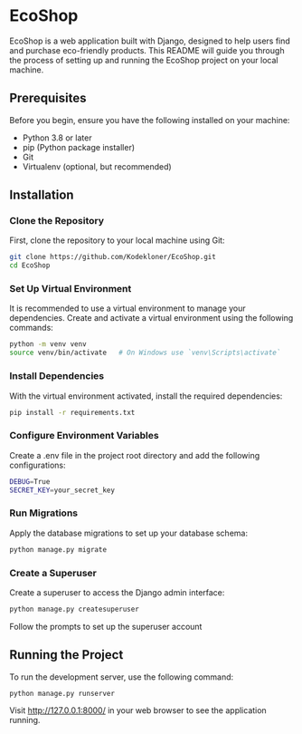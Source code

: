 # EcoShop

EcoShop is a web application built with Django, designed to help users find and purchase eco-friendly products. This README will guide you through the process of setting up and running the EcoShop project on your local machine.

## Prerequisites
Before you begin, ensure you have the following installed on your machine:
- Python 3.8 or later
- pip (Python package installer)
- Git
- Virtualenv (optional, but recommended)

## Installation

### Clone the Repository
First, clone the repository to your local machine using Git:
```bash
git clone https://github.com/Kodekloner/EcoShop.git
cd EcoShop
```

### Set Up Virtual Environment
It is recommended to use a virtual environment to manage your dependencies. Create and activate a virtual environment using the following commands:
```bash
python -m venv venv
source venv/bin/activate   # On Windows use `venv\Scripts\activate`
```

### Install Dependencies
With the virtual environment activated, install the required dependencies:
```bash
pip install -r requirements.txt
```

### Configure Environment Variables
Create a .env file in the project root directory and add the following configurations:
```bash
DEBUG=True
SECRET_KEY=your_secret_key
```

### Run Migrations
Apply the database migrations to set up your database schema:
```bash
python manage.py migrate
```

### Create a Superuser
Create a superuser to access the Django admin interface:
```bash
python manage.py createsuperuser
```
Follow the prompts to set up the superuser account


## Running the Project
To run the development server, use the following command:
```bash
python manage.py runserver
```
Visit http://127.0.0.1:8000/ in your web browser to see the application running.
